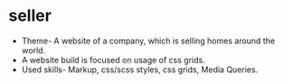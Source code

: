 # seller
* Theme- A website of a company, which is selling homes around the world.
* A website build is focused on usage of css grids.
* Used skills- Markup, css/scss styles, css grids, Media Queries.
